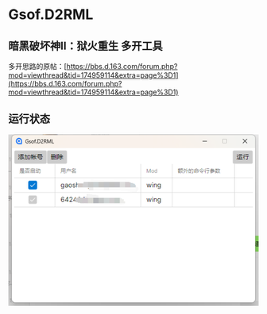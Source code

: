 # Gsof.D2RML

## 暗黑破坏神II：狱火重生 多开工具

多开思路的原帖：[https://bbs.d.163.com/forum.php?mod=viewthread&tid=174959114&extra=page%3D1](https://bbs.d.163.com/forum.php?mod=viewthread&tid=174959114&extra=page%3D1)


## 运行状态

![examplt](./docs/imgs/example.png)